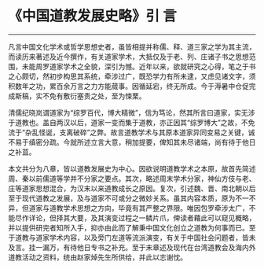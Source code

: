 # 《中国道教发展史略》引 言

------

凡言中国文化学术或哲学思想史者，虽皆相提并称儒、释、道三家之学为其主流，而读历来著述及近今撰作，有关道家学术，大抵仅及于老、列、庄诸子书之思想范围，未能周罗道家学术之全貌，深引为憾。近年以来，欲就研究之心得，笔之于书之心颇切，然初步构思其系统，牵涉过广，既恐学力有所未逮，又虑见诸文字，须积数年之功，累百余万言之力方能蒇事。因循延宕，终无所成。今于溽暑中仓促完成斯稿，实不免有敷衍塞责之处，至为悚栗。

清儒纪晓岚谓道家为“综罗百代，博大精微”，信为笃论，然其所言曰道家，实无涉于道教也。盖自两汉以后，道家一变而集于道教，亦正因其“综罗博大”之故，不免流于“杂乱怪诞，支离破碎”之弊。故言道教学术与其原本道家异同变易之关键，诚不易于缜密分疏。今就所述立言大意，稍加提要，俾知其未尽诸端，尚有待于他日之补苴。

本文共分为八章，皆以道教发展史为中心。因欲说明道教学术之本原，故首先简述周、秦以前儒道等学并不分家之要点。其次，略述周末学术分家，神仙方伎与老、庄等道家思想混合，为汉末以来道教成长之原因。复次，引述魏、晋、南北朝以后至于现代道教之发展，及与道家不可或分之微妙关系。虽其内容本质，原为不一不异，但道家与道教学术思想之方向，毕竟有其严整之界限。唯因包罗牵涉太广，不能尽作详论，但择其大要，及其演变过程之一鳞片爪，俾读者藉此可以窥见概略，并以提供研完者知所入手，抑亦由此而了解秉中国文化创立之道教为何事而已。至于道教与道家学术内容，以及旁门左道等流派演变，有关于中国社会问题者，皆未及言。挂一漏万，有待他日专书之补充。至于末章述及现代在台湾道教会及海内外道教活动之资料，统由赵家焯先生所供给，并此以志谢忱。

